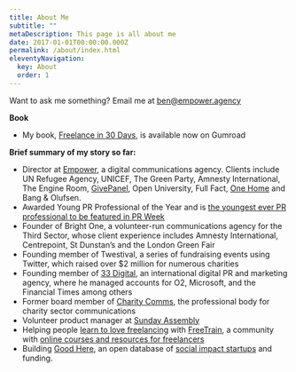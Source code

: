 ```yaml
---
title: About Me
subtitle: ""
metaDescription: This page is all about me
date: 2017-01-01T00:00:00.000Z
permalink: /about/index.html
eleventyNavigation:
  key: About
  order: 1
---
```

Want to ask me something? Email me at [ben@empower.agency](mailto:ben@empower.agency)

**Book**

* My book, [Freelance in 30 Days](https://web.archive.org/web/20210731065824/https://benrmatthews.com/freelance-in-30-days-book/ "Freelance in 30 Days: Get the confidence and knowledge to succeed at going freelance"), is available now on Gumroad

**Brief summary of my story so far:**

* Director at [Empower](https://web.archive.org/web/20210731065824/https://empower.agency/), a digital communications agency. Clients include UN Refugee Agency, UNICEF, The Green Party, Amnesty International, The Engine Room, [GivePanel](https://web.archive.org/web/20210731065824/https://givepanel.com/), Open University, Full Fact, [One Home](https://web.archive.org/web/20210731065824/https://onehome.org.uk/) and Bang & Olufsen.
* Awarded Young PR Professional of the Year and is [the youngest ever PR professional to be featured in PR Week](https://web.archive.org/web/20210731065824/http://www.prweek.com/news/1033386/Profile-Ben-Matthews---Young-gifted-charitable/ "Profile: Ben Matthews")
* Founder of Bright One, a volunteer-run communications agency for the Third Sector, whose client experience includes Amnesty International, Centrepoint, St Dunstan’s and the London Green Fair
* Founding member of Twestival, a series of fundraising events using Twitter, which raised over $2 million for numerous charities
* Founding member of [33 Digital](https://web.archive.org/web/20210731065824/http://www.33-digital.com/ "33 Digital"), an international digital PR and marketing agency, where he managed accounts for O2, Microsoft, and the Financial Times among others
* Former board member of [Charity Comms](https://web.archive.org/web/20210731065824/http://www.charitycomms.org.uk/ "Charity Comms"), the professional body for charity sector communications
* Volunteer product manager at [Sunday Assembly](https://web.archive.org/web/20210731065824/http://sundayassembly.com/ "Sunday Assembly")
* Helping people [learn to love freelancing](https://web.archive.org/web/20210731065824/https://freetrain.co/) with [FreeTrain](https://web.archive.org/web/20210731065824/https://freetrain.co/), a community with [online courses and resources for freelancers](https://web.archive.org/web/20210731065824/https://freetrain.co/)
* Building [Good Here](https://web.archive.org/web/20210731065824/https://goodhere.org/), an open database of [social impact startups](https://web.archive.org/web/20210731065824/https://goodhere.org/) and funding.